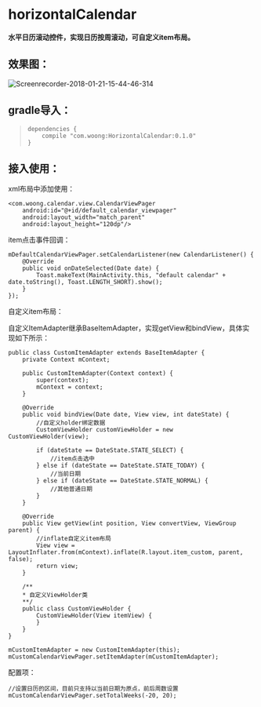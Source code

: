 # horizontalCalendar

**水平日历滚动控件，实现日历按周滚动，可自定义item布局。**



## 效果图：

![Screenrecorder-2018-01-21-15-44-46-314](/Users/wong/Downloads/Screenrecorder-2018-01-21-15-44-46-314.gif)



## gradle导入：

> ```
> dependencies {
>     compile "com.woong:HorizontalCalendar:0.1.0"
> }
> ```



## 接入使用：

xml布局中添加使用：

```
<com.woong.calendar.view.CalendarViewPager
    android:id="@+id/default_calendar_viewpager"
    android:layout_width="match_parent"
    android:layout_height="120dp"/>
```

item点击事件回调：

```
mDefaultCalendarViewPager.setCalendarListener(new CalendarListener() {
    @Override
    public void onDateSelected(Date date) {
        Toast.makeText(MainActivity.this, "default calendar" + date.toString(), Toast.LENGTH_SHORT).show();
    }
});
```

自定义item布局：

自定义ItemAdapter继承BaseItemAdapter，实现getView和bindView，具体实现如下所示：

```
public class CustomItemAdapter extends BaseItemAdapter {
    private Context mContext;

    public CustomItemAdapter(Context context) {
        super(context);
        mContext = context;
    }

    @Override
    public void bindView(Date date, View view, int dateState) {
        //自定义holder绑定数据
        CustomViewHolder customViewHolder = new CustomViewHolder(view);
        
        if (dateState == DateState.STATE_SELECT) {
            //item点击选中
        } else if (dateState == DateState.STATE_TODAY) {
            //当前日期
        } else if (dateState == DateState.STATE_NORMAL) {
            //其他普通日期
        }
    }

    @Override
    public View getView(int position, View convertView, ViewGroup parent) {
        //inflate自定义item布局
        View view = LayoutInflater.from(mContext).inflate(R.layout.item_custom, parent, false);
        return view;
    }

	/**
	* 自定义ViewHolder类
	**/
    public class CustomViewHolder {
        CustomViewHolder(View itemView) {
        }
    }
}
```

```
mCustomItemAdapter = new CustomItemAdapter(this);
mCustomCalendarViewPager.setItemAdapter(mCustomItemAdapter);
```

配置项：

```
//设置日历的区间，目前只支持以当前日期为原点，前后周数设置
mCustomCalendarViewPager.setTotalWeeks(-20, 20);
```

